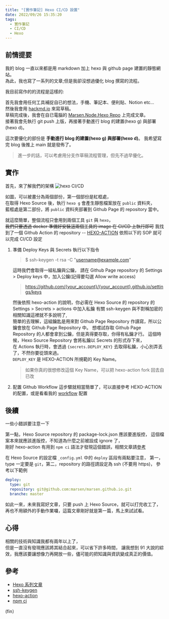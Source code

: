 ```yaml
---
title: "[實作筆記] Hexo CI/CD 設置"
date: 2022/09/26 15:35:20
tags:
  - 實作筆記
  - CI/CD
  - Hexo
---
```


## 前情提要

我的 blog 一直以來都是用 markdown 加上 hexo 與 github page 建置的靜態網站。  
為此，我也寫了一系列的文章;但是我卻沒想過優化 blog 撰寫的流程。

我目前寫作的的流程是這樣的:

首先我會用任何工具補捉自已的想法，手機、筆記本、便利貼、Notion etc…  
然後我會用 [hackmd.io](https://hackmd.io/?nav=overview) 來寫草稿。  
草稿完成後，我會在自已電腦的 [Marsen.Node.Hexo Repo](ttps://github.com/marsen/Marsen.Node.Hexo) 上完成文章。  
接著我會先執行 git push 上版，再接著手動進行 blog 的建置(hexo g) 與部署(hexo d)。

這次要優化的部份是 **手動進行 blog 的建置(hexo g) 與部署(hexo d)**。
我希望寫完 blog 後推上 main 就是發佈了。

> 進一步的話，可以考慮用分支作草稿流程管理，但先不過早優化。

## 實作

首先，來了解我們的架構
![hexo CI/CD](https://i.imgur.com/yl4RqLG.png)

如圖，可以被畫分為兩個部份，第一個部份是紅框處，  
在取得 Hexo Source 後，執行 `hexo g` 會產生靜態檔案放在 `public` 資料夾，  
藍框處是第二部份，將 `public` 資料夾部署到 Github Page 的 repository 當中。

就這麼簡單，整個流程只會用到兩個工具 `git` 與 `hexo`，  
~~我們只要透過 docker 準備好安裝這兩個工具的 image 在 CI/CD 上執行即可~~
我找到了一個 Github Action 的 repository -- [HEXO-ACTION](https://github.com/sma11black/hexo-action)
依照以下的 SOP 就可以完成 CI/CD 設定

1. 準備 Deploy Keys 與 Secrets
   執行以下指令

   > $ ssh-keygen -t rsa -C "username@example.com"

   這時我們會取得一組私鑰與公鑰，
   請在 Github Page repository 的 Settings > Deploy keys 中，加入公鑰(記得要勾選 Allow write access)

   > <https://github.com/{your_account}/{your_account}.github.io/settings/keys>

   然後依照 hexo-action 的說明，你必需在 Hexo Source 的 repository 的 Settings > Secrets > actions 中加入私鑰
   有關 ssh-keygen 與不對稱加密的相關知識這裡就不多說明了,  
   簡單的去理解，這組鑰匙是用來對 Github Page Repository 作讀寫，所以公鑰會放在 Github Page Repository 中。
   想嚐試存取 Github Page Repository 的人都會拿到公鑰，但是真得要存取，你得有私鑰才行。
   這個時候，Hexo Source Repository 會將私鑰以 Secrets 的形式存下來，  
   在 Actions 執行時，會透過 `{secrets.DEPLOY_KEY}` 去取得私鑰，小心別弄丟了，不然你要從頭來過。  
   `DEPLOY_KEY` 是 HEXO-ACTION 所規範的 Key Name。

   > 如果你真的很想修改這個 Key Name，可以把 hexo-action fork 回去自已改

2. 配置 Github Workflow
   這步驟就相當簡單了，可以直接參考 HEXO-ACTION 的配置，或是看看我的 [workflow](https://github.com/marsen/Marsen.Node.Hexo/blob/main/.github/workflows/main.yml) 配置

## 後續

一些小錯誤要注意一下

第一點，Hexo Source repository 的 package-lock.json 應該要進版控，
這個檔案本來就應該進版控，不知道為什麼之前被設成 ignore 了，  
剛好 hexo-action 有用到 `npm ci` 語法才發現這個錯誤，相關文章請[參考](https://docs.npmjs.com/cli/v8/commands/npm-ci)

在 Hexo Source 的設定檔 `_config.yml` 中的 `deploy` 區段有兩點要注意，
第一，type 一定要是 `git`，第二，repository 的路徑請設定為 ssh (不要用 https)，
參考以下範例

```yml
deploy:
  type: git
  repository: git@github.com:marsen/marsen.github.io.git
  branche: master
```

如此一來，未來我寫好文章，只要 push 上 Hexo Source，就可以打完收工了，
再也不用額外的手動作業囉，這篇文章剛好就是第一篇，馬上來試試看。

## 心得

相關的技術與知識我都有兩年以上了，  
但是一直沒有發現應該將其結合起來，可以省下許多時間，
讓我想到 91 大說的綜效，我應該要讓想像力再開放一些，儘可能的把知識與資訊變成真正的價值。

## 參考

- [Hexo 系列文章](https://blog.marsen.me/tags/Hexo/)
- [ssh-keygen](https://www.ssh.com/academy/ssh/keygen)
- [hexo-action](https://github.com/sma11black/hexo-action)
- [npm ci](https://israynotarray.com/nodejs/20211027/1827968017/)

(fin）
